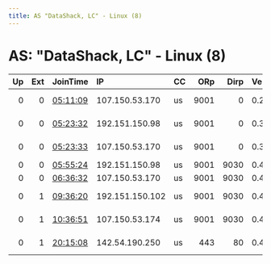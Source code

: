 ```yaml
---
title: AS "DataShack, LC" - Linux (8)
---
```


# AS: "DataShack, LC" - Linux (8)

|   Up |   Ext | JoinTime                                                                                            | IP              | CC   |   ORp |   Dirp | Version   | Contact                      | Nickname          |   eFamMembers |
|-----:|------:|:----------------------------------------------------------------------------------------------------|:----------------|:-----|------:|-------:|:----------|:-----------------------------|:------------------|--------------:|
|    0 |     0 | [05:11:09](https://metrics.torproject.org/rs.html#details/EC27EFFD5610269208FBFC8FB146A1696205CAE7) | 107.150.53.170  | us   |  9001 |      0 | 0.2.8.12  | Matthew Mattox &lt;mmattox@s | SupportToolsNode1 |             1 |
|    0 |     0 | [05:23:32](https://metrics.torproject.org/rs.html#details/90C524D5C10693252F13FE4D915EF48E144E7C77) | 192.151.150.98  | us   |  9001 |      0 | 0.3.4.11  | Matthew Mattox &lt;mmattox@s | SupportToolsNode3 |             1 |
|    0 |     0 | [05:23:33](https://metrics.torproject.org/rs.html#details/7BA94B349595958EDDF1E59E1A9B68664A22210E) | 107.150.53.170  | us   |  9001 |      0 | 0.3.4.11  | Matthew Mattox &lt;mmattox@s | SupportToolsNode1 |             1 |
|    0 |     0 | [05:55:24](https://metrics.torproject.org/rs.html#details/7783D7E855F62D44E3C1FB00989AF3049C8824CD) | 192.151.150.98  | us   |  9001 |   9030 | 0.4.0.5   | tor@support.tools            | SupportToolsb1n3  |             1 |
|    0 |     0 | [06:36:32](https://metrics.torproject.org/rs.html#details/8FBF2E25BD581735211D26CBD7CE80A0FBC06540) | 107.150.53.170  | us   |  9001 |   9030 | 0.4.0.5   | tor@support.tools            | SupportToolsb1n1  |             1 |
|    0 |     1 | [09:36:20](https://metrics.torproject.org/rs.html#details/DCBE57B40A8BAE9AC3BCD51B17741E41907B5983) | 192.151.150.102 | us   |  9001 |   9030 | 0.4.1.5   | Matthew Mattox &lt;tor@suppo | SupportToolsb1n1  |             1 |
|    0 |     1 | [10:36:51](https://metrics.torproject.org/rs.html#details/794B48043A376586B0AB87348997EE40894B6A41) | 107.150.53.174  | us   |  9001 |   9030 | 0.4.1.5   | Matthew Mattox &lt;tor@suppo | SupportToolsB1N2  |             1 |
|    0 |     1 | [20:15:08](https://metrics.torproject.org/rs.html#details/C1683C6E0348C7BD3B043217355556CA6277E714) | 142.54.190.250  | us   |   443 |     80 | 0.4.1.5   | abuse@support.tools no       | SupportTools      |             1 |
